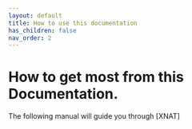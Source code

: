 ```yaml
---
layout: default
title: How to use this documentation
has_children: false
nav_order: 2
---
```


# How to get most from this Documentation.

The following manual will guide you through [XNAT]
